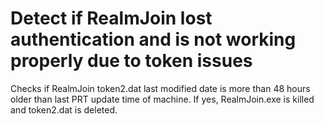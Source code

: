 # Detect if RealmJoin lost authentication and is not working properly due to token issues

Checks if RealmJoin token2.dat last modified date is more than 48 hours older than last PRT update time of machine. If yes, RealmJoin.exe is killed and token2.dat is deleted.